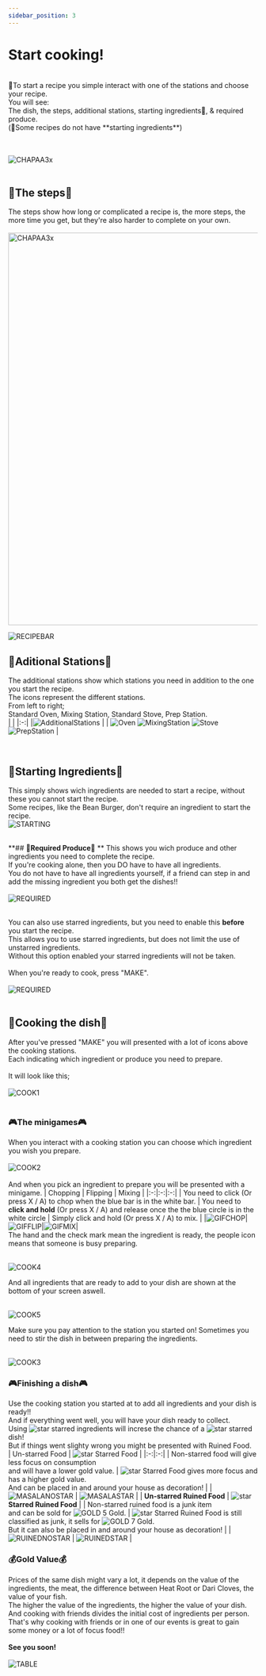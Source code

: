 ```yaml
---
sidebar_position: 3
---
```



# Start cooking!
<br /> 
🍳To start a recipe you simple interact with one of the stations and choose your recipe.<br /> 
You will see:<br /> 
The dish, the steps, additional stations, starting ingredients📌, & required produce. <br /> 
(📌Some recipes do not have **starting ingredients**) <br /> <br /> <br /> 

![CHAPAA3x](./img/Screenshots/CHAPAA3x.png) <br /> 
 <br /> 
## 🍳**The steps**🍳 
The steps show how long or complicated a recipe is, the more steps, the more time you get, but they're also harder to complete on your own.<br /> <br /> <img width="1335" height="792" alt="CHAPAA3x" src="https://github.com/user-attachments/assets/38991666-8479-4a66-a9fc-a0f55b67e125" />


![RECIPEBAR](./img/Screenshots/RECIPEBAR.png) <br /> 

## 🍳**Aditional Stations**🍳 
The additional stations show which stations you need in addition to the one you start the recipe.<br /> 
The icons represent the different stations.<br /> 
From left to right;<br /> 
Standard Oven, Mixing Station, Standard Stove, Prep Station.<br /> 
| |
|:-:|
|![AdditionalStations](./img/Screenshots/AdditionalStations.png) |
| ![Oven](./img/Oven.png) ![MixingStation](./img/MixingStation.png) ![Stove](./img/Stove.png) ![PrepStation](./img/PrepStation.png) |


 <br /> 
 
## 🍳**Starting Ingredients**🍳 
This simply shows wich ingredients are needed to start a recipe, without these you cannot start the recipe.<br /> 
Some recipes, like the Bean Burger, don't require an ingredient to start the recipe.<br /> 
![STARTING](./img/Screenshots/STARTING.png) <br /> <br /> 


**## 🍳**Required Produce**🍳 **
This shows you wich produce and other ingredients you need to complete the recipe.<br /> 
If you're cooking alone, then you DO have to have all ingredients.<br />
You do not have to have all ingredients yourself, if a friend can step in and add the missing ingredient you both get the dishes!!<br />  <br /> 
![REQUIRED](./img/Screenshots/REQUIRED.png) <br /> <br /> 

You can also use starred ingredients, but you need to enable this **before** you start the recipe.<br />
This allows you to use starred ingredients, but does not limit the use of unstarred ingredients.<br />
Without this option enabled your starred ingredients will not be taken.<br /> <br />
When you're ready to cook, press "MAKE". <br /> <br />
![REQUIRED](./img/Screenshots/STARREDGIF.gif) <br /> <br />

## 🍳**Cooking the dish**🍳 
After you've pressed "MAKE" you will presented with a lot of icons above the cooking stations.<br />
Each indicating which ingredient or produce you need to prepare.<br /><br />
It will look like this; <br /> <br />
![COOK1](./img/Screenshots/COOK1.png)<br /> <br />

### 🎮**The minigames**🎮
When you interact with a cooking station you can choose which ingredient you wish you prepare. <br /> <br />
![COOK2](./img/Screenshots/COOK2.png) <br /> <br />
And when you pick an ingredient to prepare you will be presented with a minigame.
| Chopping | Flipping  | Mixing |
|:-:|:-:|:-:|
| You need to click (Or press X / A) to chop when the blue bar is in the white bar. | You need to **click and hold** (Or press X / A) and release once the the blue circle is in the white circle | Simply click and hold (Or press X / A) to mix. |
|![GIFCHOP](./img/Screenshots/GIFCHOP.gif)|![GIFFLIP](./img/Screenshots/GIFFLIP.gif)|![GIFMIX](./img/Screenshots/GIFMIX.gif)|
<br />
The hand and the check mark mean the ingredient is ready, the people icon means that someone is busy preparing. <br /> <br />

![COOK4](./img/Screenshots/COOK4.png) 

And all ingredients that are ready to add to your dish are shown at the bottom of your screen aswell. <br /><br />

![COOK5](./img/Screenshots/COOK5.png)

Make sure you pay attention to the station you started on! Sometimes you need to stir the dish in between preparing the ingredients.<br /><br />

![COOK3](./img/Screenshots/COOK3.png)

### 🎮**Finishing a dish**🎮

Use the cooking station you started at to add all ingredients and your dish is ready!!<br />
And if everything went well, you will have your dish ready to collect. <br />
Using ![star](./img/STAR2.png) starred ingredients will increse the chance of a ![star](./img/STAR2.png) starred dish! <br />
But if things went slighty wrong you might be presented with Ruined Food. <br />
| Un-starred Food | ![star](./img/STAR1.png) Starred Food  | 
|:-:|:-:|
| Non-starred food will give less focus on consumption<br /> and will have a lower gold value. | ![star](./img/STAR1.png) Starred Food gives more focus and has a higher gold value.  <br /> And can be placed in and around your house as decoration! |
|![MASALANOSTAR](./img/Screenshots/MASALANOSTAR.png) | ![MASALASTAR](./img/Screenshots/MASALASTAR.png) |
| **Un-starred Ruined Food** | ![star](./img/STAR1.png) **Starred Ruined Food**  | 
| Non-starred ruined food is a junk item <br /> and can be sold for ![GOLD](./img/GOLD.png) 5 Gold. | ![star](./img/STAR1.png) Starred Ruined Food is still classified as junk, it sells for ![GOLD](./img/GOLD.png) 7 Gold.  <br />  But it can also be placed in and around your house as decoration! |
| ![RUINEDNOSTAR](./img/Screenshots/RUINEDNOSTAR.png) | ![RUINEDSTAR](./img/Screenshots/RUINEDSTAR.png) |

### 💰**Gold Value**💰
Prices of the same dish might vary a lot, it depends on the value of the ingredients, the meat, the difference between Heat Root or Dari Cloves, the value of your fish. <br />
The higher the value of the ingredients, the higher the value of your dish. <br />
And cooking with friends divides the initial cost of ingredients per person. <br />
That's why cooking with friends or in one of our events is great to gain some money or a lot of focus food!!<br /><br />
**See you soon!** <br /><br />
![TABLE](./img/Screenshots/TABLE.png) <br />
